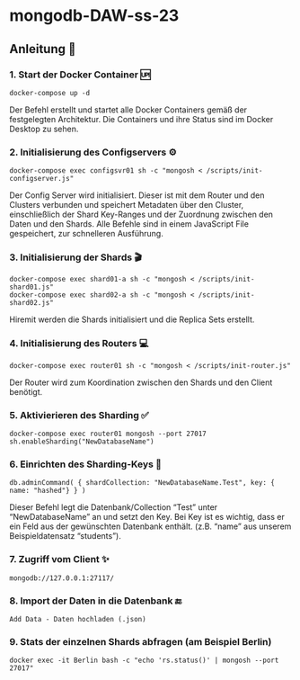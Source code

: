 # mongodb-DAW-ss-23

## Anleitung 📗
### 1. Start der Docker Container 🆙 <br/>

```docker-compose up -d```

Der Befehl erstellt und startet alle Docker Containers gemäß der festgelegten Architektur. Die Containers und ihre Status sind im Docker Desktop zu sehen.

### 2. Initialisierung des Configservers ⚙️ <br/>

```docker-compose exec configsvr01 sh -c "mongosh < /scripts/init-configserver.js"```

Der Config Server wird initialisiert. Dieser ist mit dem Router und den Clusters verbunden und speichert Metadaten über den Cluster, einschließlich der Shard Key-Ranges und der Zuordnung zwischen den Daten und den Shards.
Alle Befehle sind in einem JavaScript File gespeichert, zur schnelleren Ausführung.

### 3. Initialisierung der Shards 🎬 <br/>

```docker-compose exec shard01-a sh -c "mongosh < /scripts/init-shard01.js"``` <br/>
```docker-compose exec shard02-a sh -c "mongosh < /scripts/init-shard02.js"```

Hiremit werden die Shards initialisiert und die Replica Sets erstellt. 

### 4. Initialisierung des Routers 💻<br/>

```docker-compose exec router01 sh -c "mongosh < /scripts/init-router.js"```

Der Router wird zum Koordination zwischen den Shards und den Client benötigt.

### 5. Aktivierieren des Sharding ✅ <br/>

```docker-compose exec router01 mongosh --port 27017``` <br/>
```sh.enableSharding("NewDatabaseName")```

### 6. Einrichten des Sharding-Keys 🔑 <br/>

```db.adminCommand( { shardCollection: "NewDatabaseName.Test", key: { name: "hashed"} } )```

Dieser Befehl legt die Datenbank/Collection “Test” unter “NewDatabaseName” an und setzt den Key. Bei Key ist es wichtig, dass er ein Feld aus der gewünschten Datenbank enthält. (z.B. “name” aus unserem Beispieldatensatz “students”).

### 7. Zugriff vom Client ✨ <br/>

```mongodb://127.0.0.1:27117/```

### 8. Import der Daten in die Datenbank 🔚 <br/>

```Add Data - Daten hochladen (.json)```

### 9. Stats der einzelnen Shards abfragen (am Beispiel Berlin)

``` docker exec -it Berlin bash -c "echo 'rs.status()' | mongosh --port 27017" ```

